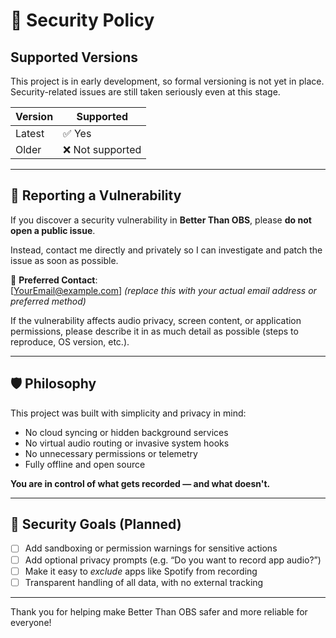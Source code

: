 # 🔐 Security Policy

## Supported Versions

This project is in early development, so formal versioning is not yet in place. Security-related issues are still taken seriously even at this stage.

| Version | Supported          |
|---------|--------------------|
| Latest  | ✅ Yes              |
| Older   | ❌ Not supported    |

---

## 🔎 Reporting a Vulnerability

If you discover a security vulnerability in **Better Than OBS**, please **do not open a public issue**.

Instead, contact me directly and privately so I can investigate and patch the issue as soon as possible.

📧 **Preferred Contact**:  
[YourEmail@example.com] *(replace this with your actual email address or preferred method)*

If the vulnerability affects audio privacy, screen content, or application permissions, please describe it in as much detail as possible (steps to reproduce, OS version, etc.).

---

## 🛡 Philosophy

This project was built with simplicity and privacy in mind:

- No cloud syncing or hidden background services  
- No virtual audio routing or invasive system hooks  
- No unnecessary permissions or telemetry  
- Fully offline and open source

**You are in control of what gets recorded — and what doesn't.**

---

## 🔧 Security Goals (Planned)

- [ ] Add sandboxing or permission warnings for sensitive actions
- [ ] Add optional privacy prompts (e.g. “Do you want to record app audio?”)
- [ ] Make it easy to *exclude* apps like Spotify from recording
- [ ] Transparent handling of all data, with no external tracking

---

Thank you for helping make Better Than OBS safer and more reliable for everyone!
